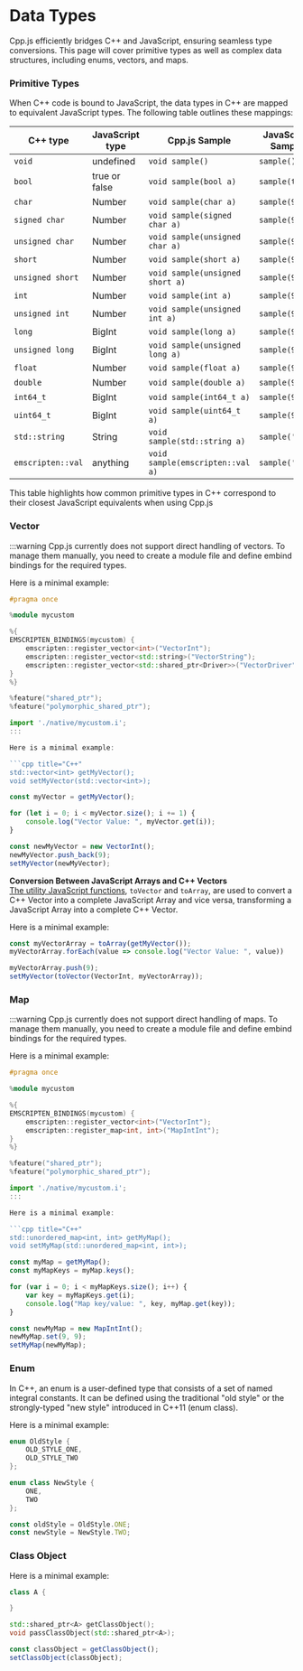 # Data Types
Cpp.js efficiently bridges C++ and JavaScript, ensuring seamless type conversions. This page will cover primitive types as well as complex data structures, including enums, vectors, and maps.

### Primitive Types
When C++ code is bound to JavaScript, the data types in C++ are mapped to equivalent JavaScript types. The following table outlines these mappings:

| C++ type | JavaScript type | Cpp.js Sample | JavaScript Sample |
| -------- | --------------- | ------------- | ----------------- |
| `void` | undefined | `void sample()` | `sample()` |
| `bool` | true or false | `void sample(bool a)` | `sample(true)` |
| `char` | Number | `void sample(char a)` | `sample(9)` |
| `signed char` | Number | `void sample(signed char a)` | `sample(9)` |
| `unsigned char` | Number | `void sample(unsigned char a)` | `sample(9)` |
| `short` | Number | `void sample(short a)` | `sample(9)` |
| `unsigned short` | Number | `void sample(unsigned short a)` | `sample(9)` |
| `int` | Number | `void sample(int a)` | `sample(9)` |
| `unsigned int` | Number | `void sample(unsigned int a)` | `sample(9)` |
| `long` | BigInt | `void sample(long a)` | `sample(9n)` |
| `unsigned long` | BigInt | `void sample(unsigned long a)` | `sample(9n)` |
| `float` | Number | `void sample(float a)` | `sample(9.9)` |
| `double` | Number | `void sample(double a)` | `sample(9.9)` |
| `int64_t` | BigInt | `void sample(int64_t a)` | `sample(9n)` |
| `uint64_t` | BigInt | `void sample(uint64_t a)` | `sample(9n)` |
| `std::string` | String | `void sample(std::string a)` | `sample('s')` |
| `emscripten::val` | anything | `void sample(emscripten::val a)` | `sample('s')` |

This table highlights how common primitive types in C++ correspond to their closest JavaScript equivalents when using Cpp.js

### Vector
:::warning
Cpp.js currently does not support direct handling of vectors. To manage them manually, you need to create a module file and define embind bindings for the required types.

Here is a minimal example:

```cpp title="/src/native/mycustom.i"
#pragma once

%module mycustom

%{
EMSCRIPTEN_BINDINGS(mycustom) {
    emscripten::register_vector<int>("VectorInt");
    emscripten::register_vector<std::string>("VectorString");
    emscripten::register_vector<std::shared_ptr<Driver>>("VectorDriver");
}
%}

%feature("shared_ptr");
%feature("polymorphic_shared_ptr");
```

```js title="/src/index.js"
import './native/mycustom.i';
:::

Here is a minimal example:

```cpp title="C++"
std::vector<int> getMyVector();
void setMyVector(std::vector<int>);
```

```js title="JavaScript"
const myVector = getMyVector();

for (let i = 0; i < myVector.size(); i += 1) {
    console.log("Vector Value: ", myVector.get(i));
}

const newMyVector = new VectorInt();
newMyVector.push_back(9);
setMyVector(newMyVector);
```

**Conversion Between JavaScript Arrays and C++ Vectors**  
[The utility JavaScript functions](/docs/api/javascript/utility-functions), `toVector` and `toArray`, are used to convert a C++ Vector into a complete JavaScript Array and vice versa, transforming a JavaScript Array into a complete C++ Vector.

Here is a minimal example:

```js title="JavaScript"
const myVectorArray = toArray(getMyVector());
myVectorArray.forEach(value => console.log("Vector Value: ", value))

myVectorArray.push(9);
setMyVector(toVector(VectorInt, myVectorArray));
```

### Map
:::warning
Cpp.js currently does not support direct handling of maps. To manage them manually, you need to create a module file and define embind bindings for the required types.

Here is a minimal example:

```cpp title="/src/native/mycustom.i"
#pragma once

%module mycustom

%{
EMSCRIPTEN_BINDINGS(mycustom) {
    emscripten::register_vector<int>("VectorInt");
    emscripten::register_map<int, int>("MapIntInt");
}
%}

%feature("shared_ptr");
%feature("polymorphic_shared_ptr");
```

```js title="/src/index.js"
import './native/mycustom.i';
:::

Here is a minimal example:

```cpp title="C++"
std::unordered_map<int, int> getMyMap();
void setMyMap(std::unordered_map<int, int>);
```

```js title="JavaScript"
const myMap = getMyMap();
const myMapKeys = myMap.keys();

for (var i = 0; i < myMapKeys.size(); i++) {
    var key = myMapKeys.get(i);
    console.log("Map key/value: ", key, myMap.get(key));
}

const newMyMap = new MapIntInt();
newMyMap.set(9, 9);
setMyMap(newMyMap);
```

### Enum
In C++, an enum is a user-defined type that consists of a set of named integral constants. It can be defined using the traditional "old style" or the strongly-typed "new style" introduced in C++11 (enum class).

Here is a minimal example:

```cpp title="C++"
enum OldStyle {
    OLD_STYLE_ONE,
    OLD_STYLE_TWO
};

enum class NewStyle {
    ONE,
    TWO
};
```

```js title="JavaScript"
const oldStyle = OldStyle.ONE;
const newStyle = NewStyle.TWO;
```

### Class Object

Here is a minimal example:

```cpp title="C++"
class A {

}

std::shared_ptr<A> getClassObject();
void passClassObject(std::shared_ptr<A>);
```

```js title="JavaScript"
const classObject = getClassObject();
setClassObject(classObject);
```
